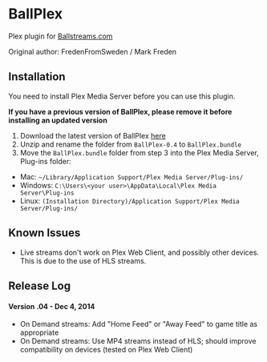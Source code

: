 BallPlex
========
Plex plugin for [Ballstreams.com](http://www4.ballstreams.com/assist/categories/13/api+discussion/4232/APP+BallPlex)

Original author:  FredenFromSweden / Mark Freden 

## Installation
You need to install Plex Media Server before you can use this plugin.

**If you have a previous version of BallPlex, please remove it before installing an updated version**

1. Download the latest version of BallPlex [here](https://github.com/kevcenteno/BallPlex/archive/v0.4.zip)
2. Unzip and rename the folder from `BallPlex-0.4` to `BallPlex.bundle`
3. Move the `BallPlex.bundle` folder from step 3 into the Plex Media Server, Plug-ins folder:
  * Mac: `~/Library/Application Support/Plex Media Server/Plug-ins/`
  * Windows: `C:\Users\<your user>\AppData\Local\Plex Media Server\Plug-ins`
  * Linux: `(Installation Directory)/Application Support/Plex Media Server/Plug-ins/`
  
## Known Issues
* Live streams don't work on Plex Web Client, and possibly other devices.  This is due to the use of HLS streams.

## Release Log
#### Version .04 - Dec 4, 2014
* On Demand streams: Add "Home Feed" or "Away Feed" to game title as appropriate
* On Demand streams: Use MP4 streams instead of HLS; should improve compatibility on devices (tested on Plex Web Client)
